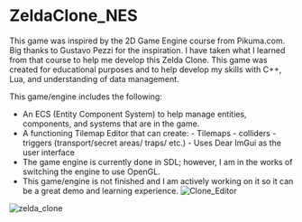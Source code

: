 # ZeldaClone_NES
This game was inspired by the 2D Game Engine course from Pikuma.com. Big thanks to Gustavo Pezzi for the inspiration. I have taken what I 
learned from that course to help me develop this Zelda Clone. 
This game was created for educational purposes and to help develop my skills with C++, Lua, and understanding
of data management. 

This game/engine includes the following:
- An ECS (Entity Component System) to help manage entities, components, and systems that are in the game.
- A functioning Tilemap Editor that can create:
        - Tilemaps 
        - colliders
        - triggers (transport/secret areas/ traps/ etc.)
        - Uses Dear ImGui as the user interface
- The game engine is currently done in SDL; however, I am in the works of switching the engine to use OpenGL.
- This game/engine is not finished and I am actively working on it so it can be a great demo and learning experience.
![Clone_Editor](https://user-images.githubusercontent.com/63356975/130303677-08d6fdc8-6f66-490b-ba8a-df98e0a7192a.png)

![zelda_clone](https://user-images.githubusercontent.com/63356975/130304810-ad7e5efe-b8a2-4fd1-ab23-6c624646fd57.png)
